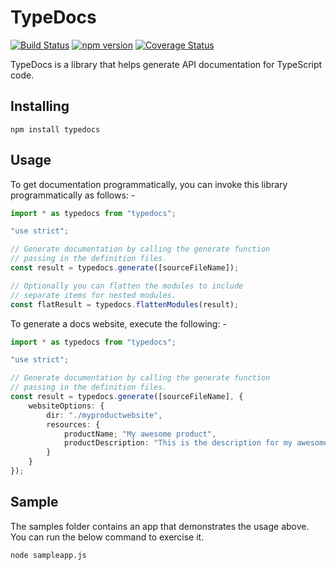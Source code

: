 # TypeDocs

[![Build Status](https://travis-ci.org/alvarorahul/TypeDocs.png?branch=master)](https://travis-ci.org/alvarorahul/TypeDocs)
[![npm version](https://badge.fury.io/js/typedocs.svg)](https://badge.fury.io/js/typedocs)
[![Coverage Status](https://coveralls.io/repos/github/alvarorahul/TypeDocs/badge.svg?branch=master)](https://coveralls.io/github/alvarorahul/TypeDocs?branch=master)

TypeDocs is a library that helps generate API documentation for TypeScript code.

<!-- ![alt text](https://raw.githubusercontent.com/alvarorahul/TypeDocs/master/TypeDocs.Samples/DocumentationWebPage.png "Documentation web page") -->

## Installing

```
npm install typedocs
```

## Usage

To get documentation programmatically, you can invoke this library programmatically as follows: -

```ts
import * as typedocs from "typedocs";

"use strict";

// Generate documentation by calling the generate function
// passing in the definition files.
const result = typedocs.generate([sourceFileName]);

// Optionally you can flatten the modules to include
// separate items for nested modules.
const flatResult = typedocs.flattenModules(result);
```

To generate a docs website, execute the following: -

```ts
import * as typedocs from "typedocs";

"use strict";

// Generate documentation by calling the generate function
// passing in the definition files.
const result = typedocs.generate([sourceFileName], {
    websiteOptions: {
        dir: "./myproductwebsite",
        resources: {
            productName; "My awesome product",
            productDescription: "This is the description for my awesome product.",
        }
    }
});
```

## Sample

The samples folder contains an app that demonstrates the usage above. You can run the below command to exercise it.

```
node sampleapp.js
```

